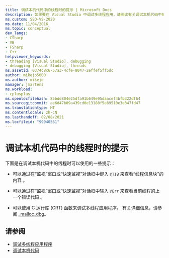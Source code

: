 ```yaml
---
title: 调试本机代码中的线程时的提示 | Microsoft Docs
description: 如果要在 Visual Studio 中调试多线程应用，请阅读有关调试本机代码中的线程的提示列表。
ms.custom: SEO-VS-2020
ms.date: 11/04/2016
ms.topic: conceptual
dev_langs:
- CSharp
- VB
- FSharp
- C++
helpviewer_keywords:
- threading [Visual Studio], debugging
- debugging [Visual Studio], threads
ms.assetid: 0374c8c6-57a3-4cfe-8047-2effef5ff5dc
author: mikejo5000
ms.author: mikejo
manager: jmartens
ms.workload:
- cplusplus
ms.openlocfilehash: 85bdd804e25dfa91b649e95daacef4bfb322df64
ms.sourcegitcommit: ae6d47b09a439cd0e13180f5e89510e3e347fd47
ms.translationtype: HT
ms.contentlocale: zh-CN
ms.lasthandoff: 02/08/2021
ms.locfileid: "99940561"
---
```

# <a name="tips-for-debugging-threads-in-native-code"></a>调试本机代码中的线程时的提示
下面是在调试本机代码中的线程时可以使用的一些提示：

- 可以通过在“监视”窗口或“快速监视”对话框中键入 `@TIB` 来查看“线程信息块”的内容 。

- 可以通过在“监视”窗口或“快速监视”对话框中输入 `@Err` 来查看当前线程的上一个错误代码 。

- 可以使用 C 运行库 (CRT) 函数来调试多线程应用程序。 有关详细信息，请参阅 [_malloc_dbg](/cpp/c-runtime-library/reference/malloc-dbg)。

## <a name="see-also"></a>请参阅
- [调试多线程应用程序](../debugger/debug-multithreaded-applications-in-visual-studio.md)
- [调试本机代码](../debugger/debugging-native-code.md)